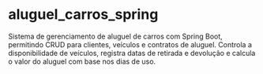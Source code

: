 # aluguel_carros_spring
Sistema de gerenciamento de aluguel de carros com Spring Boot, permitindo CRUD para clientes, veículos e contratos de aluguel. Controla a disponibilidade de veículos, registra datas de retirada e devolução e calcula o valor do aluguel com base nos dias de uso.
